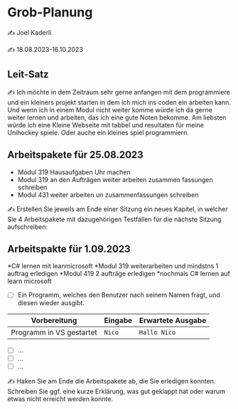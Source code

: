 # Grob-Planung

✍️ Joel Kaderli

✍️ 18.08.2023-16.10.2023

## Leit-Satz

✍️ Ich möchte in dem Zeitraum sehr gerne anfangen mit dem programmiere und ein kleiners projekt starten in dem ich mich ins coden ein arbeiten kann. Und wenn ich in einem Modul nicht weiter komme würde ich da gerne weiter lernen und arbeiten, das ich eine gute Noten bekomme. Am liebsten würde ich eine Kleine Webseite mit tabbel und resultaten für meine Unihockey spiele. Oder auche ein kleines spiel programmiern.  

## Arbeitspakete für 25.08.2023

* Modul 319 Hausaufgaben Uhr machen
* Modul 319 an den Aufträgen weiter arbeiten zusammen fassungen schreiben
* Modul 431 weiter arbeiten un zusammenfassungen schreiben 

✍️ Erstellen Sie jeweils am Ende einer Sitzung ein neues Kapitel, in welcher Sie 4 Arbeitspakete mit dazugehörigen Testfällen für die nächste Sitzung aufschreiben:
## Arbeitspakte für 1.09.2023

*C# lernen mit leanmicrosoft
*Modul 319 weiterarbeiten und mindstns 1 auftrag erledigen
*Modul 419 2 aufträge erledigen 
*nochmals C# lernen auf learn microsoft
  

- [ ] Ein Programm, welches den Benutzer nach seinem Namen fragt, und diesen wieder ausgibt.

| Vorbereitung             | Eingabe | Erwartete Ausgabe |
| ------------------------ | ------- | ----------------- |
| Programm in VS gestartet | `Nico`  | `Hallo Nico`      |

- [ ] ...
- [ ] ...
- [ ] ...

✍️  Haken Sie am Ende die Arbeitspakete ab, die Sie erledigen konnten. Schreiben Sie ggf. eine kurze Erklärung, was gut geklappt hat oder warum etwas nicht erreicht werden konnte.
